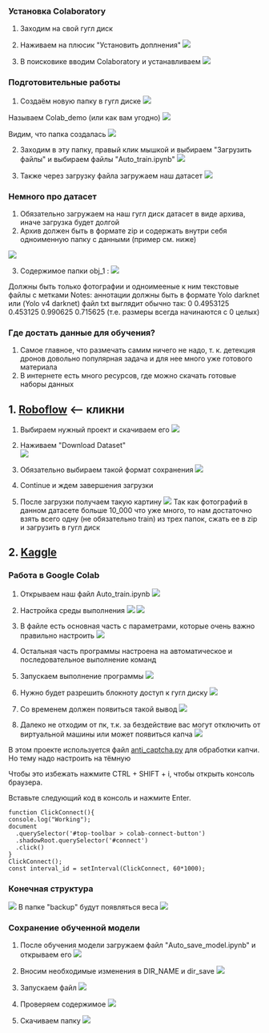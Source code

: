### Установка Colaboratory

1. Заходим на свой гугл диск
2. Наживаем на плюсик "Установить доплнения"
![](<images_for_tutorial/Screenshot from 2024-12-14 22-44-27.png.2024_12_14_22_51_45.0.svg>)
    
 
  
3. В поисковике вводим Colaboratory и устанавливаем
![](<images_for_tutorial/Screenshot from 2024-12-14 22-57-33.png>)


### Подготовительные работы
1. Создаём новую папку в гугл диске
![](<images_for_tutorial/Screenshot from 2024-12-14 22-44-27.png.2024_12_14_22_51_45.0.png>)

Называем Colab_demo  (или как вам угодно)
![](<images_for_tutorial/Screenshot from 2024-12-14 23-36-38.png>)

Видим, что папка создалась
![](<images_for_tutorial/Screenshot from 2024-12-14 23-38-35.png>)

2. Заходим в эту папку, правый клик мышкой и выбираем "Загрузить файлы" и выбираем файлы "Auto_train.ipynb"
![](<images_for_tutorial/Screenshot from 2024-12-14 23-50-05.png>)

3. Также через загрузку файла загружаем наш датасет
![](<images_for_tutorial/Screenshot from 2024-12-15 00-08-10.png>)


### Немного про датасет
1. Обязательно загружаем на наш гугл диск датасет в виде архива, иначе загрузка будет долгой
2. Архив должен быть в формате zip и содержать внутри себя одноименную папку с данными (пример см. ниже)

![](<images_for_tutorial/Screenshot from 2024-12-15 00-11-27.png>)


3. Содержимое папки  obj_1 :
![](<images_for_tutorial/Screenshot from 2024-12-15 00-12-43.png>)

Должны быть только фотографии и одноимееные к ним текстовые файлы с метками
Notes: аннотации должны быть в формате Yolo darknet или (Yolo v4 darknet)
файл txt выглядит обычно так: 0 0.4953125 0.453125 0.990625 0.715625   (т.е. размеры всегда начинаются с 0 целых)


### Где достать данные для обучения?
1. Самое главное, что размечать самим ничего не надо, т. к. детекция дронов довольно популярная задача и для нее много уже готового материала
2. В интернете есть много ресурсов, где можно скачать готовые наборы данных


## 1.  [Roboflow](https://universe.roboflow.com/search?q=drones) <-- кликни
1. Выбираем нужный проект и скачиваем его
![](<images_for_tutorial/Screenshot from 2024-12-15 00-32-26.png>)

2. Наживаем "Download Dataset"  
![](<images_for_tutorial/Screenshot from 2024-12-15 00-36-57.png>)

3. Обязательно выбираем такой формат сохранения
![](<images_for_tutorial/Screenshot from 2024-12-15 00-37-32.png>)
4. Continue и ждем завершения загрузки

5. После загрузки получаем такую картину 
![](<images_for_tutorial/Screenshot from 2024-12-15 00-46-32.png>)
Так как фотографий в данном датасете больше 10_000 что уже много, то нам достаточно взять всего одну (не обязательно train) из трех папок, сжать ее в zip и загрузить в гугл диск

## 2. [Kaggle](https://www.kaggle.com/datasets/muki2003/yolo-drone-detection-dataset/data)


### Работа в Google Colab
1. Открываем наш файл Auto_train.ipynb
![](<images_for_tutorial/Screenshot from 2024-12-15 01-36-07.png>)

2. Настройка среды выполнения
![](<images_for_tutorial/Screenshot from 2024-12-15 01-43-33.png>)
![](<images_for_tutorial/Screenshot from 2024-12-15 01-43-45.png>)



2. В файле есть основная часть с параметрами, которые очень важно правильно настроить
![](<images_for_tutorial/Screenshot from 2024-12-15 01-41-06.png>)

3. Остальная часть программы настроена на автоматическое и последовательное выполнение команд

4. Запускаем выполнение программы
![](images_for_tutorial/bitmap.png)

5. Нужно будет разрешить блокноту доступ к гугл диску
![](<images_for_tutorial/Screenshot from 2024-12-15 01-11-22.png>)

6. Со временем должен появиться такой вывод
![](<images_for_tutorial/Screenshot from 2024-12-15 02-00-40.png>)

7. Далеко не отходим от пк, т.к. за бездействие вас могут отключить от виртуальной машины или может появиться капча
![](<images_for_tutorial/Screenshot from 2024-12-14 02-01-21.png>)

В этом проекте используется файл [anti_captcha.py](./anti_captcha.py) для обработки капчи. Но тему надо настроить на тёмную


Чтобы это избежать нажмите CTRL + SHIFT + i, чтобы открыть консоль браузера.

Вставьте следующий код в консоль и нажмите Enter.

```
function ClickConnect(){
console.log("Working");
document
  .querySelector('#top-toolbar > colab-connect-button')
  .shadowRoot.querySelector('#connect')
  .click()
}
ClickConnect();
const interval_id = setInterval(ClickConnect, 60*1000);
```




### Конечная структура
![](<images_for_tutorial/Screenshot from 2024-12-15 02-02-34.png>)
В папке "backup" будут появляться веса
![](<images_for_tutorial/Screenshot from 2024-12-15 02-04-10.png>)


### Сохранение обученной модели
1. После обучения модели загружаем файл "Auto_save_model.ipynb" и открываем его
![](<images_for_tutorial/Screenshot from 2024-12-15 11-36-19.png>)

2. Вносим необходимые изменения в DIR_NAME и dir_save
![](<images_for_tutorial/Screenshot from 2024-12-15 11-38-19.png>)

3. Запускаем файл
![](images_for_tutorial/res.png)

4. Проверяем содержимое
![](<images_for_tutorial/Screenshot from 2024-12-15 11-45-49.png>)

5. Скачиваем папку
![](<images_for_tutorial/Screenshot from 2024-12-15 11-46-28.png>)